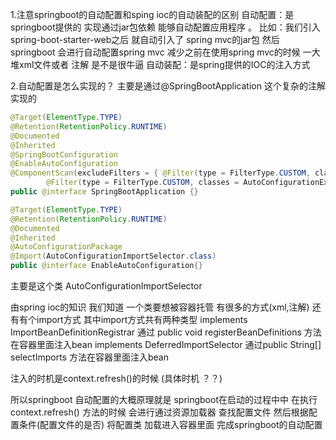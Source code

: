 1.注意springboot的自动配置和sping ioc的自动装配的区别
自动配置：是springboot提供的 实现通过jar包依赖 能够自动配置应用程序 。
比如：我们引入spring-boot-starter-web之后 就自动引入了 spring mvc的jar包 然后 springboot 会进行自动配置spring mvc
减少之前在使用spring mvc的时候 一大堆xml文件或者 注解 是不是很牛逼
自动装配：是spring提供的IOC的注入方式 

2.自动配置是怎么实现的？
主要是通过@SpringBootApplication 这个复杂的注解实现的

```java
@Target(ElementType.TYPE)
@Retention(RetentionPolicy.RUNTIME)
@Documented
@Inherited
@SpringBootConfiguration
@EnableAutoConfiguration
@ComponentScan(excludeFilters = { @Filter(type = FilterType.CUSTOM, classes = TypeExcludeFilter.class),
		@Filter(type = FilterType.CUSTOM, classes = AutoConfigurationExcludeFilter.class) })
public @interface SpringBootApplication {}
```

```java
@Target(ElementType.TYPE)
@Retention(RetentionPolicy.RUNTIME)
@Documented
@Inherited
@AutoConfigurationPackage
@Import(AutoConfigurationImportSelector.class)
public @interface EnableAutoConfiguration{}
```

主要是这个类 AutoConfigurationImportSelector

由spring ioc的知识 我们知道 一个类要想被容器托管 有很多的方式(xml,注解)  还有有个import方式
其中import方式共有两种类型
implements ImportBeanDefinitionRegistrar  通过 public void registerBeanDefinitions 方法在容器里面注入bean
 implements DeferredImportSelector    通过public String[] selectImports  方法在容器里面注入bean
 
 注入的时机是context.refresh()的时候 (具体时机 ？？)
 
 所以springboot 自动配置的大概原理就是 
 springboot在启动的过程中中 在执行context.refresh() 方法的时候 会进行通过资源加载器 查找配置文件  然后根据配置条件(配置文件的是否)
 将配置类 加载进入容器里面 完成springboot的自动配置





















